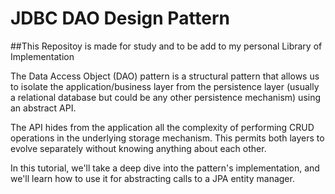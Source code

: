 # JDBC DAO Design Pattern 
##This Repositoy is made for study and to be add to my personal Library of Implementation

The Data Access Object (DAO) pattern is a structural pattern that allows us to isolate the application/business 
layer from the persistence layer (usually a relational database but could be any other persistence mechanism) 
using an abstract API.

The API hides from the application all the complexity of performing CRUD operations in the underlying storage mechanism. 
This permits both layers to evolve separately without knowing anything about each other.

In this tutorial, we'll take a deep dive into the pattern's implementation, and we'll learn how to use it for abstracting 
calls to a JPA entity manager.
